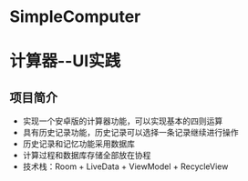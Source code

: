 # SimpleComputer
# 计算器--UI实践

## 项目简介

+ 实现一个安卓版的计算器功能，可以实现基本的四则运算
+ 具有历史记录功能，历史记录可以选择一条记录继续进行操作
+ 历史记录和记忆功能采用数据库
+ 计算过程和数据库存储全部放在协程
+ 技术栈：Room + LiveData + ViewModel + RecycleView
